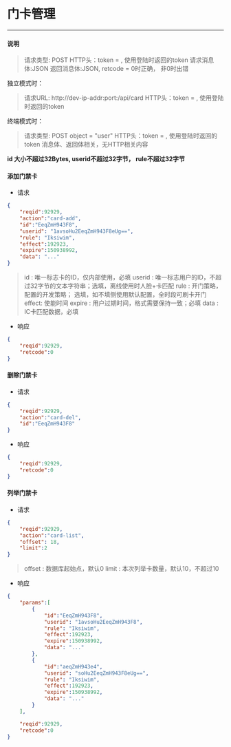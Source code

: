 # 门卡管理
---------

#### 说明

>请求类型: POST
>HTTP头：token = , 使用登陆时返回的token
>请求消息体:JSON
>返回消息体:JSON, retcode = 0时正确， 非0时出错

独立模式时：
>请求URL: http://dev-ip-addr:port:/api/card
>HTTP头：token = , 使用登陆时返回的token

终端模式时：
>请求类型: POST
>object = "user"
>HTTP头：token = , 使用登陆时返回的token
>消息体、返回体相关，无HTTP相关内容

**id 大小不超过32Bytes, userid不超过32字节， rule不超过32字节**

#### 添加门禁卡

- 请求

```json
{
    "reqid":92929,
    "action":"card-add",
    "id":"EeqZmH943F8",
    "userid": "1avsoHu2EeqZmH943F8eUg==",
    "rule": "Iksiwim",
    "effect":192923,
    "expire":150938992,
    "data": "..."
}
```

>id : 唯一标志卡的ID，仅内部使用，必填
>userid : 唯一标志用户的ID，不超过32字节的文本字符串；选填，离线使用时人脸+卡匹配
>rule : 开门策略，配置的开发策略； 选填，如不填侧使用默认配置，全时段可刷卡开门
>effect: 使能时间
>expire : 用户过期时间，格式需要保持一致；必填
>data : IC卡匹配数据，必填

- 响应

```json
{
    "reqid":92929,
    "retcode":0
}
```

#### 删除门禁卡

- 请求

```json
{
    "reqid":92929,
    "action":"card-del",
    "id":"EeqZmH943F8"
}
```

- 响应

```json
{
    "reqid":92929,
    "retcode":0
}
```

#### 列举门禁卡

- 请求

```json
{
    "reqid":92929,
    "action":"card-list",
    "offset": 18,
    "limit":2
}
```

>offset : 数据库起始点，默认0
>limit : 本次列举卡数量，默认10，不超过10
>

- 响应

```json
{
    "params":[
        {
            "id":"EeqZmH943F8",
            "userid": "1avsoHu2EeqZmH943F8",
            "rule": "Iksiwim",
            "effect":192923,
            "expire":150938992,
            "data": "..."
        },
        {
            "id":"aeqZmH943e4",
            "userid": "soHu2EeqZmH943F8eUg==",
            "rule": "Iksiwim",
            "effect":192923,
            "expire":150938992,
            "data": "..."
        }
    ],

    "reqid":92929,
    "retcode":0
}
```


